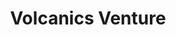 ---
layout: firm_page
title: "Volcanics Venture"
id: "volcanics.com"
permalink: "/volcanicsventurevolcanics.com/"
website: "https://www.volcanics.com"
offices: "Shanghai (China), Beijing (China)"
investment_stages: "Series A, Series B"
portfolio_companies: "ALLUXIO, DeepMirror"
portfolio_link: "https://www.volcanics.com/portfolio"
investment_markets: "Intelligent Technology, Healthcare, Internet Innovation"
founded_year: "2016"
description: "Volcanics Venture is a venture capital firm focusing on early-stage investments in intellectual technology and healthcare. They manage RMB and USD funds and support high-growth potential startups in China."
linkedin: "https://cn.linkedin.com/company/volcanics-venture"
twitter: ""
instagram: ""
team_page: "https://www.volcanics.com/meet-the-team"
investor_type: "Venture Capital"
crunchbase: "https://www.crunchbase.com/organization/volcanics-venture"
pitchbook: ""

# SEO Optimization
meta_title: "Volcanics Venture - VC Firm - projectstartups.com"
meta_description: "Volcanics Venture, Volcanics Venture is a venture capital firm focusing on early-stage investments in intellectual technology and healthcare. They manage RMB and USD fun..."
meta_keywords: "Volcanics Venture, Intelligent Technology, Healthcare, Internet Innovation, VC firm, venture capital, startup investor, projectstartups.com"
canonical_url: "https://vc.projectstartups.com/volcanicsventurevolcanics.com/"
---